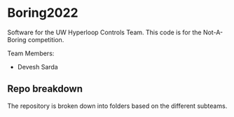 # Boring2022
Software for the UW Hyperloop Controls Team. This code is for the Not-A-Boring competition.

Team Members:
- Devesh Sarda

## Repo breakdown

The repository is broken down into folders based on the different subteams.